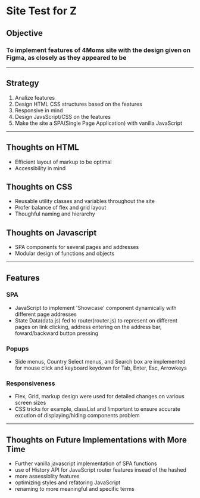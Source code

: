 # Site Test for Z

## Objective

### To implement features of 4Moms site with the design given on Figma, as closely as they appeared to be

---

## Strategy
1. Analize features
2. Design HTML CSS structures based on the features
2. Responsive in mind
3. Design JavsScript/CSS on the features
3. Make the site a SPA(Single Page Application) with vanilla JavaScript

---
## Thoughts on HTML
- Efficient layout of markup to be optimal
- Accessibility in mind

## Thoughts on CSS
- Reusable utility classes and variables throughout the site
- Profer balance of flex and grid layout 
- Thoughful naming and hierarchy

## Thoughts on Javascript
- SPA components for several pages and addresses
- Modular design of functions and objects
---
## Features
### SPA 
- JavaScript to implement 'Showcase' component dynamically with different page addresses
- State Data(data.js) fed to router(router.js) to represent on different pages on link clicking, address entering on the address bar, foward/backward button pressing

### Popups
- Side menus, Country Select menus, and Search box are implemented for mouse click and keyboard keydown for Tab, Enter, Esc, Arrowkeys 

### Responsiveness
- Flex, Grid, markup design were used for detailed changes on various screen sizes
- CSS tricks for example, classList and !important to ensure accurate excution of displaying/hiding components problem

---

## Thoughts on Future Implementations with More Time
- Further vanilla javascript implementation of SPA functions
- use of History API for JavaScript router features insead of the hashed 
- more assessiblity features
- optimizing styles and refatoring JavaScript
- renaming to more meaningful and specific terms
